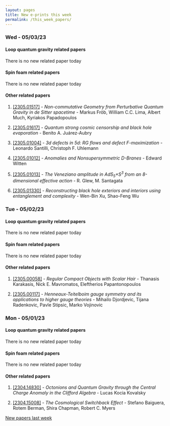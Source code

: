```yaml
---
layout: pages
title: New e-prints this week
permalink: /this_week_papers/
---
```




### Wed - 05/03/23

#### Loop quantum gravity related papers

There is no new related paper today 

#### Spin foam related papers

There is no new related paper today 



#### Other related papers

1. [[2305.01517]](https://arxiv.org/abs/2305.01517) - *Non-commutative Geometry from Perturbative Quantum Gravity in de Sitter  spacetime* - Markus Fröb, William C.C. Lima, Albert Much, Kyriakos Papadopoulos

1. [[2305.01617]](https://arxiv.org/abs/2305.01617) - *Quantum strong cosmic censorship and black hole evaporation* - Benito A. Juárez-Aubry

1. [[2305.01004]](https://arxiv.org/abs/2305.01004) - *3d defects in 5d: RG flows and defect F-maximization* - Leonardo Santilli, Christoph F. Uhlemann

1. [[2305.01012]](https://arxiv.org/abs/2305.01012) - *Anomalies and Nonsupersymmetric D-Branes* - Edward Witten

1. [[2305.01013]](https://arxiv.org/abs/2305.01013) - *The Veneziano amplitude in AdS$_5 \times$S$^3$ from an 8-dimensional  effective action* - R. Glew, M. Santagata

1. [[2305.01330]](https://arxiv.org/abs/2305.01330) - *Reconstructing black hole exteriors and interiors using entanglement and  complexity* - Wen-Bin Xu, Shao-Feng Wu



### Tue - 05/02/23

#### Loop quantum gravity related papers

There is no new related paper today 

#### Spin foam related papers

There is no new related paper today 



#### Other related papers

1. [[2305.00058]](https://arxiv.org/abs/2305.00058) - *Regular Compact Objects with Scalar Hair* - Thanasis Karakasis, Nick E. Mavromatos, Eleftherios Papantonopoulos

1. [[2305.00117]](https://arxiv.org/abs/2305.00117) - *Henneaux-Teitelboim gauge symmetry and its applications to higher gauge  theories* - Mihailo Djordjevic, Tijana Radenkovic, Pavle Stipsic, Marko Vojinovic



### Mon - 05/01/23

#### Loop quantum gravity related papers

There is no new related paper today 

#### Spin foam related papers

There is no new related paper today 



#### Other related papers

1. [[2304.14830]](https://arxiv.org/abs/2304.14830) - *Octonions and Quantum Gravity through the Central Charge Anomaly in the  Clifford Algebra* - Lucas Kocia Kovalsky

1. [[2304.15008]](https://arxiv.org/abs/2304.15008) - *The Cosmological Switchback Effect* - Stefano Baiguera, Rotem Berman, Shira Chapman, Robert C. Myers






[New papers last week]({{site.url}}/archived/weekly/pre-prints/2023/05/01/archived_weekly_papers.html)